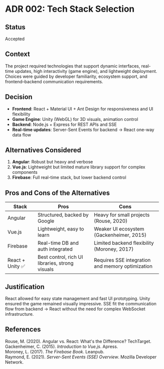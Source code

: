 # ADR 002: Tech Stack Selection

## Status
Accepted

## Context
The project required technologies that support dynamic interfaces, real-time updates, high interactivity (game engine), and lightweight deployment. Choices were guided by developer familiarity, ecosystem support, and frontend–backend communication requirements.

## Decision
- **Frontend**: React + Material UI + Ant Design for responsiveness and UI flexibility
- **Game Engine**: Unity (WebGL) for 3D visuals, animation control
- **Backend**: Node.js + Express for REST APIs and SSE
- **Real-time updates**: Server-Sent Events for backend → React one-way data flow

## Alternatives Considered
1. **Angular**: Robust but heavy and verbose
2. **Vue.js**: Lightweight but limited mature library support for complex components
3. **Firebase**: Full real-time stack, but lower backend control

## Pros and Cons of the Alternatives

| Stack            | Pros                                             | Cons                                                   |
|------------------|--------------------------------------------------|---------------------------------------------------------|
| Angular          | Structured, backed by Google                     | Heavy for small projects (Rouse, 2020)                  |
| Vue.js           | Lightweight, easy to learn                       | Weaker UI ecosystem (Gackenheimer, 2015)                |
| Firebase         | Real-time DB and auth integrated                 | Limited backend flexibility (Moroney, 2017)             |
| React + Unity ✅ | Best control, rich UI libraries, strong visuals  | Requires SSE integration and memory optimization        |

## Justification
React allowed for easy state management and fast UI prototyping. Unity ensured the game remained visually impressive. SSE fit the communication flow from backend → React without the need for complex WebSocket infrastructure.

## References
Rouse, M. (2020). Angular vs. React: What's the Difference? TechTarget.  
Gackenheimer, C. (2015). *Introduction to Vue.js*. Apress.  
Moroney, L. (2017). *The Firebase Book*. Leanpub.  
Raymond, E. (2021). *Server-Sent Events (SSE) Overview*. Mozilla Developer Network.
